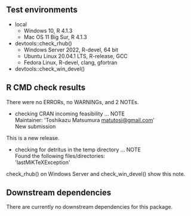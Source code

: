 ## Test environments

* local
    * Windows 10, R 4.1.3
    * Mac OS 11 Big Sur, R 4.1.3
* devtools::check_rhub()
    * Windows Server 2022, R-devel, 64 bit
    * Ubuntu Linux 20.04.1 LTS, R-release, GCC
    * Fedora Linux, R-devel, clang, gfortran
*  devtools::check_win_devel()

## R CMD check results

There were no ERRORs, no WARNINGs, and 2 NOTEs.

* checking CRAN incoming feasibility ... NOTE   
  Maintainer: 'Toshikazu Matsumura <matutosi@gmail.com>'   
  New submission

This is a new release.

* checking for detritus in the temp directory ... NOTE   
  Found the following files/directories:   
    'lastMiKTeXException'   

check_rhub() on Windows Server and check_win_devel() show this note. 

## Downstream dependencies

There are currently no downstream dependencies for this package.

